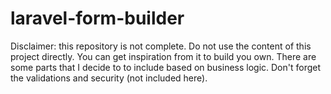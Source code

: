 # laravel-form-builder

Disclaimer: this repository is not complete. Do not use the content of this project directly. You can get inspiration from it to build you own. There are some parts that I decide to to include based on business logic. Don't forget the validations and security (not included here).

